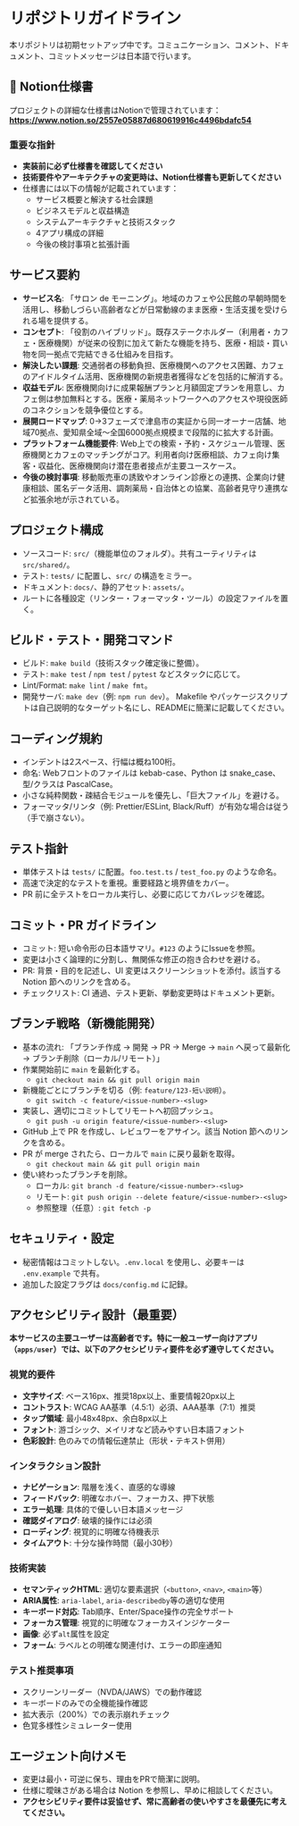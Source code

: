 # リポジトリガイドライン

本リポジトリは初期セットアップ中です。コミュニケーション、コメント、ドキュメント、コミットメッセージは日本語で行います。

## 📘 Notion仕様書

プロジェクトの詳細な仕様書はNotionで管理されています：
**https://www.notion.so/2557e05887d680619916c4496bdafc54**

### 重要な指針
- **実装前に必ず仕様書を確認してください**
- **技術要件やアーキテクチャの変更時は、Notion仕様書も更新してください**
- 仕様書には以下の情報が記載されています：
  - サービス概要と解決する社会課題
  - ビジネスモデルと収益構造
  - システムアーキテクチャと技術スタック
  - 4アプリ構成の詳細
  - 今後の検討事項と拡張計画

## サービス要約
- **サービス名**: 「サロン de モーニング」。地域のカフェや公民館の早朝時間を活用し、移動しづらい高齢者などが日常動線のまま医療・生活支援を受けられる場を提供する。
- **コンセプト**: 「役割のハイブリッド」。既存ステークホルダー（利用者・カフェ・医療機関）が従来の役割に加えて新たな機能を持ち、医療・相談・買い物を同一拠点で完結できる仕組みを目指す。
- **解決したい課題**: 交通弱者の移動負担、医療機関へのアクセス困難、カフェのアイドルタイム活用、医療機関の新規患者獲得などを包括的に解消する。
- **収益モデル**: 医療機関向けに成果報酬プランと月額固定プランを用意し、カフェ側は参加無料とする。医療・薬局ネットワークへのアクセスや現役医師のコネクションを競争優位とする。
- **展開ロードマップ**: 0→3フェーズで津島市の実証から同一オーナー店舗、地域70拠点、愛知県全域〜全国6000拠点規模まで段階的に拡大する計画。
- **プラットフォーム機能要件**: Web上での検索・予約・スケジュール管理、医療機関とカフェのマッチングがコア。利用者向け医療相談、カフェ向け集客・収益化、医療機関向け潜在患者接点が主要ユースケース。
- **今後の検討事項**: 移動販売車の誘致やオンライン診療との連携、企業向け健康相談、匿名データ活用、調剤薬局・自治体との協業、高齢者見守り連携など拡張余地が示されている。

## プロジェクト構成
- ソースコード: `src/`（機能単位のフォルダ）。共有ユーティリティは `src/shared/`。
- テスト: `tests/` に配置し、`src/` の構造をミラー。
- ドキュメント: `docs/`、静的アセット: `assets/`。
- ルートに各種設定（リンター・フォーマッタ・ツール）の設定ファイルを置く。

## ビルド・テスト・開発コマンド
- ビルド: `make build`（技術スタック確定後に整備）。
- テスト: `make test` / `npm test` / `pytest` などスタックに応じて。
- Lint/Format: `make lint` / `make fmt`。
- 開発サーバ: `make dev`（例: `npm run dev`）。
Makefile やパッケージスクリプトは自己説明的なターゲット名にし、READMEに簡潔に記載してください。

## コーディング規約
- インデントは2スペース、行幅は概ね100桁。
- 命名: Webフロントのファイルは kebab-case、Python は snake_case、型/クラスは PascalCase。
- 小さな純粋関数・疎結合モジュールを優先し、「巨大ファイル」を避ける。
- フォーマッタ/リンタ（例: Prettier/ESLint, Black/Ruff）が有効な場合は従う（手で崩さない）。

## テスト指針
- 単体テストは `tests/` に配置。`foo.test.ts` / `test_foo.py` のような命名。
- 高速で決定的なテストを重視。重要経路と境界値をカバー。
- PR 前に全テストをローカル実行し、必要に応じてカバレッジを確認。

## コミット・PR ガイドライン
- コミット: 短い命令形の日本語サマリ。`#123` のようにIssueを参照。
- 変更は小さく論理的に分割し、無関係な修正の抱き合わせを避ける。
- PR: 背景・目的を記述し、UI 変更はスクリーンショットを添付。該当する Notion 節へのリンクを含める。
- チェックリスト: CI 通過、テスト更新、挙動変更時はドキュメント更新。

## ブランチ戦略（新機能開発）
- 基本の流れ: 「ブランチ作成 → 開発 → PR → Merge → `main` へ戻って最新化 → ブランチ削除（ローカル/リモート）」
- 作業開始前に `main` を最新化する。
  - `git checkout main && git pull origin main`
- 新機能ごとにブランチを切る（例: `feature/123-短い説明`）。
  - `git switch -c feature/<issue-number>-<slug>`
- 実装し、適切にコミットしてリモートへ初回プッシュ。
  - `git push -u origin feature/<issue-number>-<slug>`
- GitHub 上で PR を作成し、レビュワーをアサイン。該当 Notion 節へのリンクを含める。
- PR が merge されたら、ローカルで `main` に戻り最新を取得。
  - `git checkout main && git pull origin main`
- 使い終わったブランチを削除。
  - ローカル: `git branch -d feature/<issue-number>-<slug>`
  - リモート: `git push origin --delete feature/<issue-number>-<slug>`
  - 参照整理（任意）: `git fetch -p`

## セキュリティ・設定
- 秘密情報はコミットしない。`.env.local` を使用し、必要キーは `.env.example` で共有。
- 追加した設定フラグは `docs/config.md` に記録。

## アクセシビリティ設計（最重要）

**本サービスの主要ユーザーは高齢者です。特に一般ユーザー向けアプリ（`apps/user`）では、以下のアクセシビリティ要件を必ず遵守してください。**

### 視覚的要件
- **文字サイズ**: ベース16px、推奨18px以上、重要情報20px以上
- **コントラスト**: WCAG AA基準（4.5:1）必須、AAA基準（7:1）推奨
- **タップ領域**: 最小48x48px、余白8px以上
- **フォント**: 游ゴシック、メイリオなど読みやすい日本語フォント
- **色彩設計**: 色のみでの情報伝達禁止（形状・テキスト併用）

### インタラクション設計
- **ナビゲーション**: 階層を浅く、直感的な導線
- **フィードバック**: 明確なホバー、フォーカス、押下状態
- **エラー処理**: 具体的で優しい日本語メッセージ
- **確認ダイアログ**: 破壊的操作には必須
- **ローディング**: 視覚的に明確な待機表示
- **タイムアウト**: 十分な操作時間（最小30秒）

### 技術実装
- **セマンティックHTML**: 適切な要素選択（`<button>`, `<nav>`, `<main>`等）
- **ARIA属性**: `aria-label`, `aria-describedby`等の適切な使用
- **キーボード対応**: Tab順序、Enter/Space操作の完全サポート
- **フォーカス管理**: 視覚的に明確なフォーカスインジケーター
- **画像**: 必ず`alt`属性を設定
- **フォーム**: ラベルとの明確な関連付け、エラーの即座通知

### テスト推奨事項
- スクリーンリーダー（NVDA/JAWS）での動作確認
- キーボードのみでの全機能操作確認
- 拡大表示（200%）での表示崩れチェック
- 色覚多様性シミュレーター使用

## エージェント向けメモ
- 変更は最小・可逆に保ち、理由をPRで簡潔に説明。
- 仕様に曖昧さがある場合は Notion を参照し、早めに相談してください。
- **アクセシビリティ要件は妥協せず、常に高齢者の使いやすさを最優先に考えてください。**

